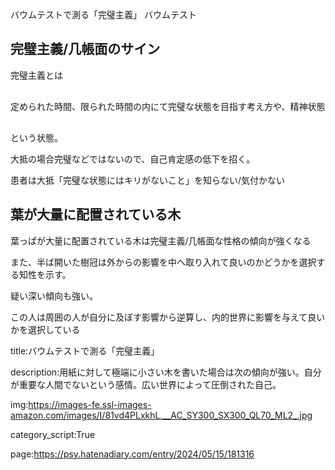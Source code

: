バウムテストで測る「完璧主義」
バウムテスト



## 完璧主義/几帳面のサイン



完璧主義とは



<pre>

定められた時間、限られた時間の内にて完璧な状態を目指す考え方や、精神状態のことである。

</pre>



という状態。



大抵の場合完璧などではないので、自己肯定感の低下を招く。



患者は大抵「完璧な状態にはキリがないこと」を知らない/気付かない







## 葉が大量に配置されている木



葉っぱが大量に配置されている木は完璧主義/几帳面な性格の傾向が強くなる



また、半ば開いた樹冠は外からの影響を中へ取り入れて良いのかどうかを選択する知性を示す。



疑い深い傾向も強い。



この人は周囲の人が自分に及ぼす影響から逆算し、内的世界に影響を与えて良いかを選択している











































title:バウムテストで測る「完璧主義」



description:用紙に対して極端に小さい木を書いた場合は次の傾向が強い。自分が重要な人間でないという感情。広い世界によって圧倒された自己。



img:https://images-fe.ssl-images-amazon.com/images/I/81vd4PLxkhL.__AC_SY300_SX300_QL70_ML2_.jpg



category_script:True









page:https://psy.hatenadiary.com/entry/2024/05/15/181316
